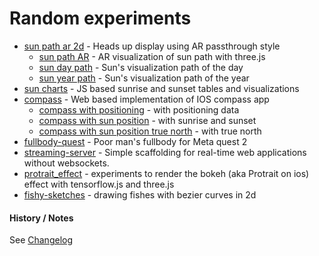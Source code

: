 # Random experiments

- [sun path ar 2d](cosmos/sunpath_three_ar_2d.html) - Heads up display using AR passthrough style
  - [sun path AR](cosmos/sunpath_three_ar.html) - AR visualization of sun path with three.js
  - [sun day path](cosmos/sunpath_three.html) - Sun's visualization path of the day
  - [sun year path](cosmos/sunpath_three_year.html) - Sun's visualization path of the year
- [sun charts](cosmos/suncharts.html) - JS based sunrise and sunset tables and visualizations
- [compass](cosmos/compass.html) - Web based implementation of IOS compass app
  - [compass with positioning](cosmos/compass_position.html) - with positioning data
  - [compass with sun position](cosmos/compass_sun.html) - with sunrise and sunset
  - [compass with sun position true north](cosmos/compass_sun_north.html) - with true north
- [fullbody-quest](fullbody-quest) - Poor man's fullbody for Meta quest 2
- [streaming-server](streaming-server) - Simple scaffolding for real-time web applications without websockets.
- [protrait_effect](protrait_effect) - experiments to render the bokeh (aka Protrait on ios) effect with tensorflow.js and three.js
- [fishy-sketches](fishy-sketches) - drawing fishes with bezier curves in 2d

#### History / Notes

See [Changelog](CHANGELOG.md)